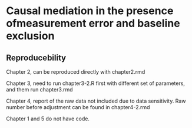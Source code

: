 
# Causal mediation in the presence ofmeasurement error and baseline exclusion

## Reproducebility 

 Chapter 2, can be reproduced directly with chapter2.rmd

 Chapter 3, need to run chapter3-2.R first with different set of parameters, and them run chapter3.rmd
 
 Chapter 4, report of the raw data not included due to data sensitivity. Raw number before adjustment can be found in chapter4-2.rmd
 
 Chapter 1 and 5 do not have code. 
